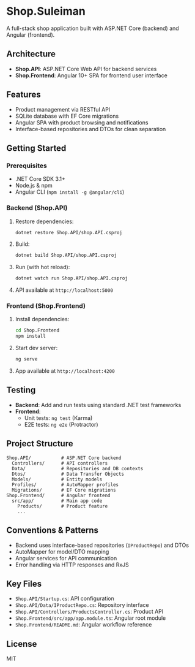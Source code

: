 # Shop.Suleiman

A full-stack shop application built with ASP.NET Core (backend) and Angular (frontend).

## Architecture
- **Shop.API**: ASP.NET Core Web API for backend services
- **Shop.Frontend**: Angular 10+ SPA for frontend user interface

## Features
- Product management via RESTful API
- SQLite database with EF Core migrations
- Angular SPA with product browsing and notifications
- Interface-based repositories and DTOs for clean separation

## Getting Started

### Prerequisites
- .NET Core SDK 3.1+
- Node.js & npm
- Angular CLI (`npm install -g @angular/cli`)

### Backend (Shop.API)
1. Restore dependencies:
   ```sh
   dotnet restore Shop.API/shop.API.csproj
   ```
2. Build:
   ```sh
   dotnet build Shop.API/shop.API.csproj
   ```
3. Run (with hot reload):
   ```sh
   dotnet watch run Shop.API/shop.API.csproj
   ```
4. API available at `http://localhost:5000`

### Frontend (Shop.Frontend)
1. Install dependencies:
   ```sh
   cd Shop.Frontend
   npm install
   ```
2. Start dev server:
   ```sh
   ng serve
   ```
3. App available at `http://localhost:4200`

## Testing
- **Backend**: Add and run tests using standard .NET test frameworks
- **Frontend**:
  - Unit tests: `ng test` (Karma)
  - E2E tests: `ng e2e` (Protractor)

## Project Structure
```
Shop.API/           # ASP.NET Core backend
  Controllers/      # API controllers
  Data/             # Repositories and DB contexts
  Dtos/             # Data Transfer Objects
  Models/           # Entity models
  Profiles/         # AutoMapper profiles
  Migrations/       # EF Core migrations
Shop.Frontend/      # Angular frontend
  src/app/          # Main app code
    Products/       # Product feature
    ...
```

## Conventions & Patterns
- Backend uses interface-based repositories (`IProductRepo`) and DTOs
- AutoMapper for model/DTO mapping
- Angular services for API communication
- Error handling via HTTP responses and RxJS

## Key Files
- `Shop.API/Startup.cs`: API configuration
- `Shop.API/Data/IProductRepo.cs`: Repository interface
- `Shop.API/Controllers/ProductsController.cs`: Product API
- `Shop.Frontend/src/app/app.module.ts`: Angular root module
- `Shop.Frontend/README.md`: Angular workflow reference

## License
MIT

